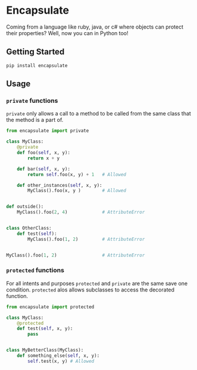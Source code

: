 # Encapsulate

Coming from a language like ruby, java, or c# where objects can protect their properties? Well, now you can in Python too!

## Getting Started

`pip install encapsulate`

## Usage

### `private` functions

`private` only allows a call to a method to be called from the same class that the
method is a part of.

```python
from encapsulate import private

class MyClass:
    @private
    def foo(self, x, y):
        return x + y

    def bar(self, x, y):
        return self.foo(x, y) + 1   # Allowed

    def other_instances(self, x, y):
        MyClass().foo(x, y )        # Allowed


def outside():
    MyClass().foo(2, 4)             # AttributeError


class OtherClass:
    def test(self):
        MyClass().foo(1, 2)         # AttributeError


MyClass().foo(1, 2)                 # AttributeError
```

### `protected` functions

For all intents and purposes `protected` and `private` are the same save one condition. `protected` alos allows subclasses to access the decorated function.

```python
from encapsulate import protected

class MyClass:
    @protected
    def test(self, x, y):
        pass


class MyBetterClass(MyClass):
    def something_else(self, x, y):
        self.test(x, y) # Allowed
```

